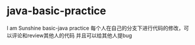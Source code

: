 # java-basic-practice
I am Sunshine
basic-java practice
每个人在自己的分支下进行代码的修改，可以评论和review其他人的代码
并且可以给其他人提bug
